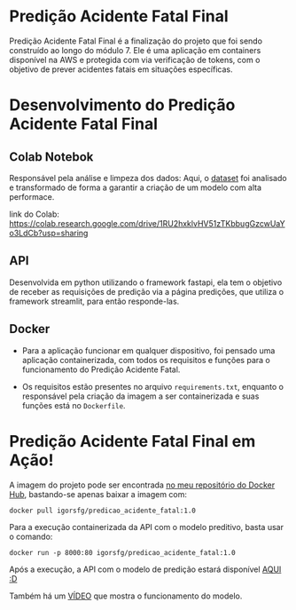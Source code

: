 # Predição Acidente Fatal Final
Predição Acidente Fatal Final é a finalização do projeto que foi sendo construído ao longo do módulo 7. Ele é uma aplicação em containers disponível na AWS e protegida com via verificação de tokens, com o objetivo de prever acidentes fatais em situações específicas.

# Desenvolvimento do Predição Acidente Fatal Final

## Colab Notebok
Responsável pela análise e limpeza dos dados: Aqui, o [dataset](https://www.kaggle.com/datasets/liamarguedas/brazil-total-highway-crashes-2010-2023) foi analisado e transformado de forma a garantir a criação de um modelo com alta performace.

link do Colab: https://colab.research.google.com/drive/1RU2hxklvHV51zTKbbugGzcwUaYo3LdCb?usp=sharing

## API
Desenvolvida em python utilizando o framework fastapi, ela tem o objetivo de receber as requisições de predição via a página predições, que utiliza o framework streamlit, para então responde-las.

## Docker
- Para a aplicação funcionar em qualquer dispositivo, foi pensado uma aplicação containerizada, com todos os requisitos e funções para o funcionamento do Predição Acidente Fatal.

- Os requisitos estão presentes no arquivo `requirements.txt`, enquanto o responsável pela criação da imagem a ser containerizada e suas funções está no `Dockerfile`.


# Predição Acidente Fatal Final em Ação!

A imagem do projeto pode ser encontrada [no meu repositório do Docker Hub](https://hub.docker.com/repository/docker/igorsfg/predicao_acidente_fatal/tags), bastando-se apenas baixar a imagem com:
```
docker pull igorsfg/predicao_acidente_fatal:1.0
```

Para a execução containerizada da API com o modelo preditivo, basta usar o comando:
```
docker run -p 8000:80 igorsfg/predicao_acidente_fatal:1.0
```

Após a execução, a API com o modelo de predição estará disponível [AQUI :D](http:127.0.0.1:8000/docs)

Também há um [VÍDEO](https://drive.google.com/file/d/1cDkbf2nLi21AZX7iA-N03MeXWpeqPUW6/view?usp=sharing) que mostra o funcionamento do modelo.